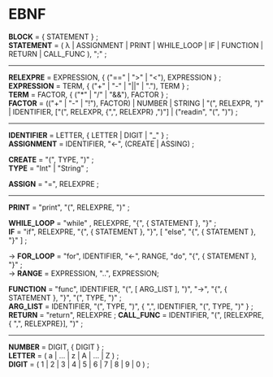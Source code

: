 # EBNF

**BLOCK** = { STATEMENT } ;  
**STATEMENT** = ( λ | ASSIGNMENT | PRINT | WHILE_LOOP | IF | FUNCTION | RETURN | CALL_FUNC ), ";" ;

------

**RELEXPRE** = EXPRESSION, { ("==" | ">" | "<"), EXPRESSION } ;
**EXPRESSION** = TERM, { ("+" | "-" | "||" | "."), TERM } ;  
**TERM** = FACTOR, { ("*" | "/" | "&&"), FACTOR } ;  
**FACTOR** = (("+" | "-" | "!"), FACTOR) | NUMBER | STRING | "(", RELEXPR, ")" | IDENTIFIER, ["(", RELEXPR, {",", RELEXPR} ,")"] | ("readin", "(", ")") ;

-------

**IDENTIFIER** = LETTER, { LETTER | DIGIT | "_" } ;  
**ASSIGNMENT** = IDENTIFIER, "<-", (CREATE | ASSING) ;  

**CREATE** = "(", TYPE, ")" ;  
**TYPE** = "Int" | "String" ;

**ASSIGN** = "=",  RELEXPRE ;

-------

**PRINT** = "print", "(", RELEXPRE, ")" ;  

**WHILE_LOOP** = "while" , RELEXPRE, "{", { STATEMENT }, "}" ;  
**IF** = "if", RELEXPRE, "{", { STATEMENT }, "}", [ "else", "{", { STATEMENT }, "}" ] ;  

-> **FOR_LOOP** = "for", IDENTIFIER, "<-", RANGE, "do", "{", { STATEMENT }, "}" ;  
-> **RANGE** = EXPRESSION, "..", EXPRESSION;

**FUNCTION** = "func", IDENTIFIER, "(", [ ARG_LIST ], ")", "->", "{", { STATEMENT }, "}", "(", TYPE, ")" ;  
**ARG_LIST** = IDENTIFIER, "(", TYPE, ")", { ",", IDENTIFIER, "(", TYPE, ")" } ;
**RETURN** = "return", RELEXPRE ;
**CALL_FUNC** = IDENTIFIER, "(", [RELEXPRE,{ ",", RELEXPRE}], ")" ;

------

**NUMBER** = DIGIT, { DIGIT } ;  
**LETTER** = ( a | ... | z | A | ... | Z ) ;  
**DIGIT** = ( 1 | 2 | 3 | 4 | 5 | 6 | 7 | 8 | 9 | 0 ) ;  

